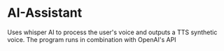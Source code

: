 # AI-Assistant
Uses whisper AI to process the user's voice and outputs a TTS synthetic voice. The program runs in combination with OpenAI's API
